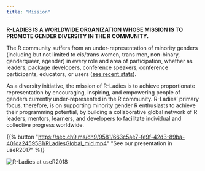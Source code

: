 ```yaml
---
title: "Mission"
---
```



**R-LADIES IS A WORLDWIDE ORGANIZATION WHOSE MISSION IS TO PROMOTE GENDER DIVERSITY IN THE R COMMUNITY.**

The R community suffers from an under-representation of minority genders (including but not limited to cis/trans women, trans men, non-binary, genderqueer, agender) in every role and area of participation, whether as leaders, package developers, conference speakers, conference participants, educators, or users ([see recent stats](https://forwards.github.io/data.html)).

As a diversity initiative, the mission of R-Ladies is to achieve proportionate representation by encouraging, inspiring, and empowering people of genders currently under-represented in the R community. 
R-Ladies’ primary focus, therefore, is on supporting minority gender R enthusiasts to achieve their programming potential, by building a collaborative global network of R leaders, mentors, learners, and developers to facilitate individual and collective progress worldwide.

{{% button "https://sec.ch9.ms/ch9/9581/663c5ae7-fe9f-42d3-89ba-401da2459581/RLadiesGlobal_mid.mp4" "See our presentation in useR2017" %}}

![R-Ladies at useR2018](user2018.jpg) 
